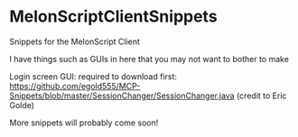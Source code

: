 # MelonScriptClientSnippets
Snippets for the MelonScript Client

I have things such as GUIs in here that you may not want to bother to make

Login screen GUI:
required to download first: https://github.com/egold555/MCP-Snippets/blob/master/SessionChanger/SessionChanger.java (credit to Eric Golde)

More snippets will probably come soon!
